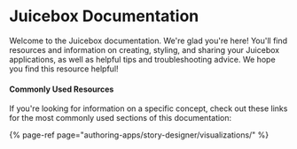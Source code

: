 # Juicebox Documentation

Welcome to the Juicebox documentation. We're glad you're here! You'll find resources and information on creating, styling, and sharing your Juicebox applications, as well as helpful tips and troubleshooting advice. We hope you find this resource helpful! 

#### Commonly Used Resources

If you're looking for information on a specific concept, check out these links for the most commonly used sections of this documentation:

{% page-ref page="authoring-apps/story-designer/visualizations/" %}







